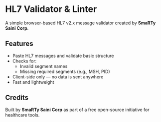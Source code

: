 
# HL7 Validator & Linter

A simple browser-based HL7 v2.x message validator created by **SmaRTy Saini Corp**.

## Features

- Paste HL7 messages and validate basic structure
- Checks for:
  - Invalid segment names
  - Missing required segments (e.g., MSH, PID)
- Client-side only — no data is sent anywhere
- Fast and lightweight

## Credits

Built by **SmaRTy Saini Corp** as part of a free open-source initiative for healthcare tools.
